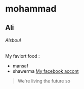 # mohammad #
## Ali #
###### Alsboul ######
My faviort food :
* mansaf
* shawerma
[My facebook accont](http://wwww.facebook.com/mohammad.alsboul)
> We're living the future so
